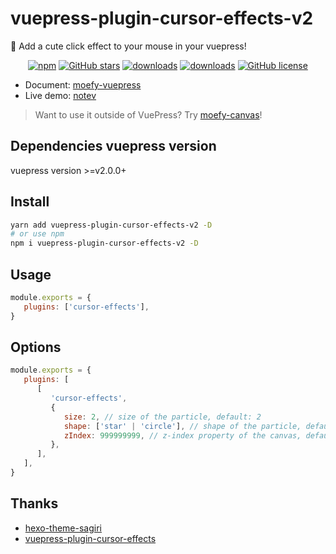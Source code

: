 # vuepress-plugin-cursor-effects-v2 <GitHubLink repo="moefyit/vuepress-plugin-cursor-effects-v2"/>

:tada: Add a cute click effect to your mouse in your vuepress!

<p align="center">
   <a href="https://www.npmjs.com/package/vuepress-plugin-cursor-effects-v2" target="_blank"><img alt="npm" src="https://img.shields.io/npm/v/vuepress-plugin-cursor-effects-v2.svg"></a>
   <a href="https://github.com/moefyit/vuepress-plugin-cursor-effects-v2/stargazers" target="_blank"><img alt="GitHub stars" src="https://img.shields.io/github/stars/moefyit/vuepress-plugin-cursor-effects-v2"></a>
   <a href="https://www.npmjs.com/package/vuepress-plugin-cursor-effects-v2" target="_blank"><img alt="downloads" src="https://img.shields.io/npm/dt/vuepress-plugin-cursor-effects-v2.svg"></a>
   <a href="https://www.npmjs.com/package/vuepress-plugin-cursor-effects-v2" target="_blank"><img alt="downloads" src="https://img.shields.io/npm/dm/vuepress-plugin-cursor-effects-v2.svg"></a>
   <a href="https://github.com/moefyit/vuepress-plugin-cursor-effects-v2/blob/main/LICENSE" target="_blank"><img alt="GitHub license" src="https://img.shields.io/github/license/moefyit/vuepress-plugin-cursor-effects-v2"></a>
</p>

-  Document: [moefy-vuepress](https://moefyit.github.io/moefy-vuepress/)
-  Live demo: [notev](https://nyakku.moe/)

> Want to use it outside of VuePress? Try [moefy-canvas](https://github.com/moefyit/moefy-canvas)!

## Dependencies vuepress version

vuepress version >=v2.0.0+

## Install

```bash
yarn add vuepress-plugin-cursor-effects-v2 -D
# or use npm
npm i vuepress-plugin-cursor-effects-v2 -D
```

## Usage

```javascript
module.exports = {
   plugins: ['cursor-effects'],
}
```

## Options

```js
module.exports = {
   plugins: [
      [
         'cursor-effects',
         {
            size: 2, // size of the particle, default: 2
            shape: ['star' | 'circle'], // shape of the particle, default: 'star'
            zIndex: 999999999, // z-index property of the canvas, default: 999999999
         },
      ],
   ],
}
```

## Thanks

-  [hexo-theme-sagiri](https://github.com/DIYgod/diygod.me/blob/master/themes/sagiri/src/cursor-effects.js)
-  [vuepress-plugin-cursor-effects](https://github.com/moefyit/vuepress-plugin-cursor-effects)
